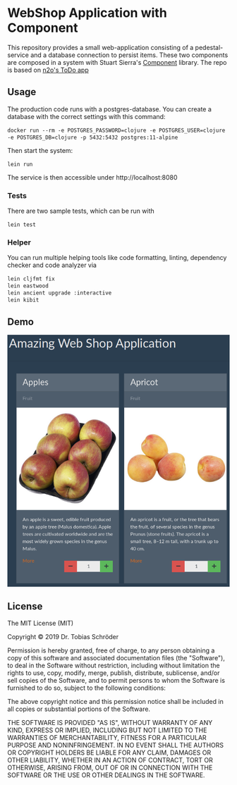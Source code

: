 # WebShop Application with Component

This repository provides a small web-application consisting of a pedestal-service 
and a database connection to persist items. These two components are composed in 
a system with Stuart Sierra's [Component](https://github.com/stuartsierra/component) 
library. The repo is based on [n2o's ToDo app](https://github.com/n2o/component-todo-app) 

## Usage

The production code runs with a postgres-database. You can create a database
with the correct settings with this command:

    docker run --rm -e POSTGRES_PASSWORD=clojure -e POSTGRES_USER=clojure -e POSTGRES_DB=clojure -p 5432:5432 postgres:11-alpine

Then start the system:

    lein run

The service is then accessible under http://localhost:8080

### Tests

There are two sample tests, which can be run with

    lein test

### Helper

You can run multiple helping tools like code formatting, linting, dependency 
checker and code  analyzer via

    lein cljfmt fix
    lein eastwood
    lein ancient upgrade :interactive
    lein kibit

## Demo

![sample](img/shop.png)

## License

The MIT License (MIT)

Copyright © 2019 Dr. Tobias Schröder

Permission is hereby granted, free of charge, to any person obtaining a copy of
this software and associated documentation files (the "Software"), to deal in
the Software without restriction, including without limitation the rights to
use, copy, modify, merge, publish, distribute, sublicense, and/or sell copies of
the Software, and to permit persons to whom the Software is furnished to do so,
subject to the following conditions:

The above copyright notice and this permission notice shall be included in all
copies or substantial portions of the Software.

THE SOFTWARE IS PROVIDED "AS IS", WITHOUT WARRANTY OF ANY KIND, EXPRESS OR
IMPLIED, INCLUDING BUT NOT LIMITED TO THE WARRANTIES OF MERCHANTABILITY, FITNESS
FOR A PARTICULAR PURPOSE AND NONINFRINGEMENT. IN NO EVENT SHALL THE AUTHORS OR
COPYRIGHT HOLDERS BE LIABLE FOR ANY CLAIM, DAMAGES OR OTHER LIABILITY, WHETHER
IN AN ACTION OF CONTRACT, TORT OR OTHERWISE, ARISING FROM, OUT OF OR IN
CONNECTION WITH THE SOFTWARE OR THE USE OR OTHER DEALINGS IN THE SOFTWARE.
